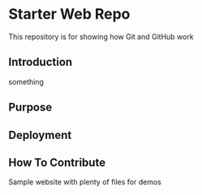 # Starter Web Repo

This repository is for showing how Git and GitHub work
## Introduction
something
## Purpose

## Deployment

## How To Contribute
Sample website with plenty of files for demos